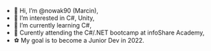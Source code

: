 - 👋 Hi, I’m @nowak90 (Marcin),
- 👀 I’m interested in C#, Unity,
- 🌱 I’m currently learning C#,
- 🏫 Curently attending the C#/.NET bootcamp at infoShare Academy,
- ⚽ My goal is to become a Junior Dev in 2022.

<!---
nowak90/nowak90 is a ✨ special ✨ repository because its `README.md` (this file) appears on your GitHub profile.
You can click the Preview link to take a look at your changes.
--->
